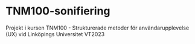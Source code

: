 # TNM100-sonifiering
Projekt i kursen TNM100 - Strukturerade metoder för användarupplevelse (UX) vid Linköpings Universitet VT2023

